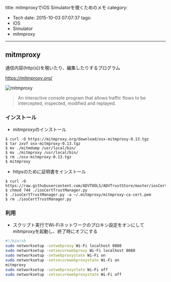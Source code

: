 title: mitmproxyでiOS Simulatorを覗くためのメモ
category:
  - Tech
date: 2015-10-03 07:07:37
tags:
- iOS
- Simulator
- mitmproxy
---
## mitmproxy 

通信内容(http(s))を覗いたり、編集したりするプログラム

https://mitmproxy.org/

![mitmproxy](https://mitmproxy.org/images/mitmproxy-small.png)

>An interactive console program that allows traffic flows to be intercepted, inspected, modified and replayed.

### インストール

- mitmproxyのインストール

```
$ curl -O https://mitmproxy.org/download/osx-mitmproxy-0.13.tgz
$ tar zxvf osx-mitmproxy-0.13.tgz 
$ mv ./mitmdump /usr/local/bin/
$ mv ./mitmproxy /usr/local/bin/
$ rm ./osx-mitmproxy-0.13.tgz 
$ mitmproxy
```

- httpsのために証明書をインストール

```
$ curl -O https://raw.githubusercontent.com/ADVTOOLS/ADVTrustStore/master/iosCertTrustManager.py
$ chmod 744 ./iosCertTrustManager.py
$ ./iosCertTrustManager.py -a ~/.mitmproxy/mitmproxy-ca-cert.pem
$ rm ./iosCertTrustManager.py 
```

### 利用

- スクリプト実行でWi-Fiネットワークのプロキシ設定をオンにしてmitmproxyを起動し、終了時にオフにする

```Bash
#!/bin/sh
sudo networksetup -setwebproxy Wi-Fi localhost 8080
sudo networksetup -setsecurewebproxy Wi-Fi localhost 8080
sudo networksetup -setwebproxystate Wi-Fi on
sudo networksetup -setsecurewebproxystate Wi-Fi on
mitmproxy
sudo networksetup -setwebproxystate Wi-Fi off
sudo networksetup -setsecurewebproxystate Wi-Fi off
```


